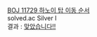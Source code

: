 [BOJ 11729 하노이 탑 이동 순서](https://www.acmicpc.net/problem/11729)  
solved.ac Silver I  
결과 : [맞았습니다!!](http://boj.kr/247ad6f6440b48b6b6a3222614f76852)